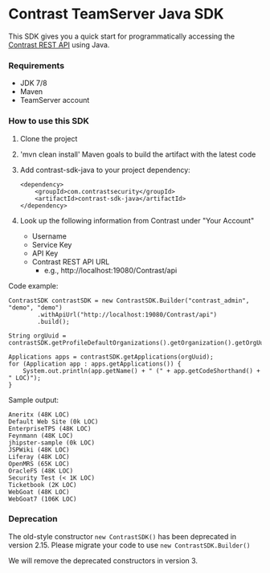 # Contrast TeamServer Java SDK
This SDK gives you a quick start for programmatically accessing the [Contrast REST API](https://docs.contrastsecurity.com/tools-about.html#api-about) using Java.

### Requirements
* JDK 7/8
* Maven
* TeamServer account

### How to use this SDK
1. Clone the project
1. 'mvn clean install' Maven goals to build the artifact with the latest code
1. Add contrast-sdk-java to your project dependency:

    ``` 
    <dependency>
        <groupId>com.contrastsecurity</groupId>
        <artifactId>contrast-sdk-java</artifactId>
    </dependency>
    ```
1. Look up the following information from Contrast under "Your Account"
    * Username
    * Service Key
    * API Key
    * Contrast REST API URL
        * e.g., http://localhost:19080/Contrast/api

Code example:
```
ContrastSDK contrastSDK = new ContrastSDK.Builder("contrast_admin", "demo", "demo")
        .withApiUrl("http://localhost:19080/Contrast/api")
        .build();

String orgUuid = contrastSDK.getProfileDefaultOrganizations().getOrganization().getOrgUuid();

Applications apps = contrastSDK.getApplications(orgUuid);
for (Application app : apps.getApplications()) {
    System.out.println(app.getName() + " (" + app.getCodeShorthand() + " LOC)");
}
```

Sample output:
```
Aneritx (48K LOC)
Default Web Site (0k LOC)
EnterpriseTPS (48K LOC)
Feynmann (48K LOC)
jhipster-sample (0k LOC)
JSPWiki (48K LOC)
Liferay (48K LOC)
OpenMRS (65K LOC)
OracleFS (48K LOC)
Security Test (< 1K LOC)
Ticketbook (2K LOC)
WebGoat (48K LOC)
WebGoat7 (106K LOC)
```

### Deprecation

The old-style constructor `new ContrastSDK()` has been deprecated in version 2.15. Please migrate your code to use `new ContrastSDK.Builder()`

We will remove the deprecated constructors in version 3.

